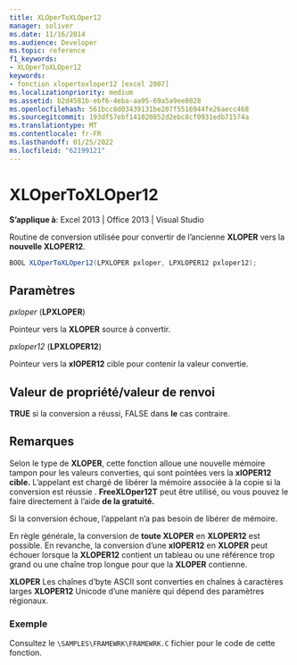 ```yaml
---
title: XLOperToXLOper12
manager: soliver
ms.date: 11/16/2014
ms.audience: Developer
ms.topic: reference
f1_keywords:
- XLOperToXLOper12
keywords:
- fonction xlopertoxloper12 [excel 2007]
ms.localizationpriority: medium
ms.assetid: b2d4581b-ebf6-4eba-aa95-69a5a9ee8028
ms.openlocfilehash: 561bcc8d03439131be207f5516944fe26aecc468
ms.sourcegitcommit: 193df57ebf141020852d2ebc8cf0931edb71574a
ms.translationtype: MT
ms.contentlocale: fr-FR
ms.lasthandoff: 01/25/2022
ms.locfileid: "62199121"
---
```

# <a name="xlopertoxloper12"></a>XLOperToXLOper12

**S’applique à**: Excel 2013 | Office 2013 | Visual Studio 
  
Routine de conversion utilisée pour convertir de l’ancienne **XLOPER** vers la **nouvelle XLOPER12**.
  
```cs
BOOL XLOperToXLOper12(LPXLOPER pxloper, LPXLOPER12 pxloper12);
```

## <a name="parameters"></a>Paramètres

_pxloper_ (**LPXLOPER**)
  
Pointeur vers la **XLOPER** source à convertir. 
  
_pxloper12_ (**LPXLOPER12**)
  
Pointeur vers la **xlOPER12** cible pour contenir la valeur convertie. 
  
## <a name="property-valuereturn-value"></a>Valeur de propriété/valeur de renvoi

**TRUE** si la conversion a réussi, FALSE dans **le** cas contraire. 
  
## <a name="remarks"></a>Remarques

Selon le type de **XLOPER**, cette fonction alloue une nouvelle mémoire tampon pour les valeurs converties, qui sont pointées vers la **xlOPER12 cible.** L’appelant est chargé de libérer la mémoire associée à la copie si la conversion est réussie . **FreeXLOper12T** peut être utilisé, ou vous pouvez le faire directement à l’aide **de la gratuité.**
  
Si la conversion échoue, l’appelant n’a pas besoin de libérer de mémoire.
  
En règle générale, la conversion de **toute XLOPER** en **XLOPER12** est possible. En revanche, la conversion d’une **xlOPER12** en **XLOPER** peut échouer lorsque la **XLOPER12** contient un tableau ou une référence trop grand ou une chaîne trop longue pour que la **XLOPER** contienne. 
  
**XLOPER** Les chaînes d’byte ASCII sont converties en chaînes à caractères larges **XLOPER12** Unicode d’une manière qui dépend des paramètres régionaux. 
  
### <a name="example"></a>Exemple

Consultez le  `\SAMPLES\FRAMEWRK\FRAMEWRK.C` fichier pour le code de cette fonction. 
  

